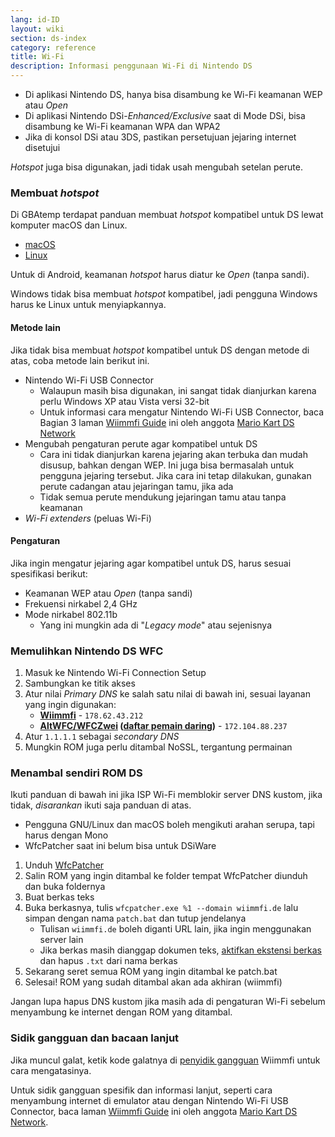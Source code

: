 ```yaml
---
lang: id-ID
layout: wiki
section: ds-index
category: reference
title: Wi-Fi
description: Informasi penggunaan Wi-Fi di Nintendo DS
---
```


- Di aplikasi Nintendo DS, hanya bisa disambung ke Wi-Fi keamanan WEP atau *Open*
- Di aplikasi Nintendo DSi-*Enhanced/Exclusive* saat di Mode DSi, bisa disambung ke Wi-Fi keamanan WPA dan WPA2
- Jika di konsol DSi atau 3DS, pastikan persetujuan jejaring internet disetujui

*Hotspot* juga bisa digunakan, jadi tidak usah mengubah setelan perute.

### Membuat *hotspot*
Di GBAtemp terdapat panduan membuat *hotspot* kompatibel untuk DS lewat komputer macOS dan Linux.
- [macOS](https://gbatemp.net/threads/571658)
- [Linux](https://gbatemp.net/threads/543283)

Untuk di Android, keamanan *hotspot* harus diatur ke *Open* (tanpa sandi).

Windows tidak bisa membuat *hotspot* kompatibel, jadi pengguna Windows harus ke Linux untuk menyiapkannya.
#### Metode lain
Jika tidak bisa membuat *hotspot* kompatibel untuk DS dengan metode di atas, coba metode lain berikut ini.
- Nintendo Wi-Fi USB Connector
    - Walaupun masih bisa digunakan, ini sangat tidak dianjurkan karena perlu Windows XP atau Vista versi 32-bit
    - Untuk informasi cara mengatur Nintendo Wi-Fi USB Connector, baca Bagian 3 laman [Wiimmfi Guide](https://docs.google.com/document/d/1f3PChwQig40UaiPXlh-Gi5CggGiBPzyrpiecLZlT8ZE/edit?usp=sharing) ini oleh anggota [Mario Kart DS Network](https://discord.gg/pa9bea6)
- Mengubah pengaturan perute agar kompatibel untuk DS
    - Cara ini tidak dianjurkan karena jejaring akan terbuka dan mudah disusup, bahkan dengan WEP. Ini juga bisa bermasalah untuk pengguna jejaring tersebut. Jika cara ini tetap dilakukan, gunakan perute cadangan atau jejaringan tamu, jika ada
    - Tidak semua perute mendukung jejaringan tamu atau tanpa keamanan
- *Wi-Fi extenders* (peluas Wi-Fi)

#### Pengaturan
Jika ingin mengatur jejaring agar kompatibel untuk DS, harus sesuai spesifikasi berikut:
- Keamanan WEP atau *Open* (tanpa sandi)
- Frekuensi nirkabel 2,4 GHz
- Mode nirkabel 802.11b
    - Yang ini mungkin ada di "*Legacy mode*" atau sejenisnya

### Memulihkan Nintendo DS WFC
1. Masuk ke Nintendo Wi-Fi Connection Setup
1. Sambungkan ke titik akses
1. Atur nilai *Primary DNS* ke salah satu nilai di bawah ini, sesuai layanan yang ingin digunakan:
    - **[Wiimmfi](https://wiimmfi.de)** - `178.62.43.212`
    - **[AltWFC/WFCZwei](https://save-nintendo-wifi.com/) ([daftar pemain daring](http://zwei.moe:9001))** - `172.104.88.237`
1. Atur `1.1.1.1` sebagai *secondary DNS*
1. Mungkin ROM juga perlu ditambal NoSSL, tergantung permainan

### Menambal sendiri ROM DS
Ikuti panduan di bawah ini jika ISP Wi-Fi memblokir server DNS kustom, jika tidak, *disarankan* ikuti saja panduan di atas.

- Pengguna GNU/Linux dan macOS boleh mengikuti arahan serupa, tapi harus dengan Mono
- WfcPatcher saat ini belum bisa untuk DSiWare

1. Unduh [WfcPatcher](https://github.com/AdmiralCurtiss/WfcPatcher/releases)
1. Salin ROM yang ingin ditambal ke folder tempat WfcPatcher diunduh dan buka foldernya
1. Buat berkas teks
1. Buka berkasnya, tulis `wfcpatcher.exe %1 --domain wiimmfi.de` lalu simpan dengan nama `patch.bat` dan tutup jendelanya
    - Tulisan `wiimmfi.de` boleh diganti URL lain, jika ingin menggunakan server lain
    - Jika berkas masih dianggap dokumen teks, [aktifkan ekstensi berkas](https://dsi.cfw.guide/file-extensions-%28windows%29) dan hapus `.txt` dari nama berkas
1. Sekarang seret semua ROM yang ingin ditambal ke patch.bat
1. Selesai! ROM yang sudah ditambal akan ada akhiran (wiimmfi)

Jangan lupa hapus DNS kustom jika masih ada di pengaturan Wi-Fi sebelum menyambung ke internet dengan ROM yang ditambal.

### Sidik gangguan dan bacaan lanjut
Jika muncul galat, ketik kode galatnya di [penyidik gangguan](https://wiimmfi.de/error) Wiimmfi untuk cara mengatasinya.

Untuk sidik gangguan spesifik dan informasi lanjut, seperti cara menyambung internet di emulator atau dengan Nintendo Wi-Fi USB Connector, baca laman [Wiimmfi Guide](https://docs.google.com/document/d/1f3PChwQig40UaiPXlh-Gi5CggGiBPzyrpiecLZlT8ZE/edit?usp=sharing) ini oleh anggota [Mario Kart DS Network](https://discord.gg/pa9bea6).
